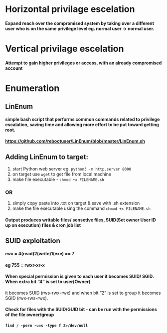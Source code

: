 
# Horizontal privilage escelation
#### Expand  reach over the compromised system by taking over a different user who is on the same privilege level eg. normal user -> normal user.

# Vertical privilage escelation
#### Attempt to gain higher privileges or access, with an already compromised account 

# Enumeration 
## LinEnum 
#### simple bash script that performs common commands related to privilege escalation, saving time and allowing more effort to be put toward getting root.
#### https://github.com/rebootuser/LinEnum/blob/master/LinEnum.sh

## Adding LinEnum to target:
1. start Python web server eg. `python3 -m http.server 8000` 
2. on target use `wget` to get file from local machine
3. make file executable - `chmod +x FILENAME.sh`

### OR
1. simply copy paste into .txt on target & save with .sh extension
2. make the file executable using the command `chmod +x FILENAME.sh`

#### Output produces writable files/ sensetive files, SUID(Set owner User ID up on execution) files & cron job list

## SUID exploitation
#### rwx = 4(read)2(write)1(exe) == 7
#### eg 755 = rwxr-xr-x

#### When special permission is given to each user it becomes SUID/ SGID. When extra bit “4” is set to user(Owner) 
it becomes SUID (rws-rwx-rwx) and when bit “2” is set to group it becomes SGID (rwx-rws-rwx).
#### Check for files with the SUID/GUID bit - can be run with the permissions of the file owner/group
#### `find / -perm -u=s -type f 2>/dev/null`
